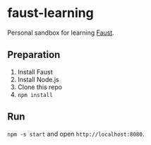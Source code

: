 # faust-learning

Personal sandbox for learning [Faust](http://faust.grame.fr/).

## Preparation

1. Install Faust
2. Install Node.js
3. Clone this repo
4. `npm install`

## Run

`npm -s start` and open `http://localhost:8080`.
